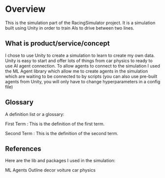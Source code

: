 # Overview

This is the simulation part of the RacingSimulator project.
It is a simulation built using Unity in order to train AIs to drive between two lines.

## What is product/service/concept

I chose to use Unity to create a simulation to learn to create my own data. 
Unity is easy to start and offer lots of things from car physics to ready to use AI agent connection.
To allow agents to connect to the simulation I used the ML Agent library which allow me to create agents in the simulation which are waiting to be connected to by scripts (you can also use pre-built agents from Unity, you will only have to change hyperparameters in a config file)

## Glossary

A definition list or a glossary:

First Term
: This is the definition of the first term.

Second Term
: This is the definition of the second term.

## References

Here are the lib and packages I used in the simulation:

<procedure>
<step>ML Agents</step>
<step>Outline</step>
<step>decor</step>
<step>voiture</step>
<step>car physics</step>
</procedure>

